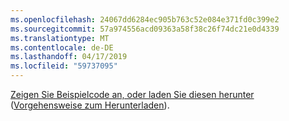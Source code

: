 ```yaml
---
ms.openlocfilehash: 24067dd6284ec905b763c52e084e371fd0c399e2
ms.sourcegitcommit: 57a974556acd09363a58f38c26f74dc21e0d4339
ms.translationtype: MT
ms.contentlocale: de-DE
ms.lasthandoff: 04/17/2019
ms.locfileid: "59737095"
---
```

[Zeigen Sie Beispielcode an, oder laden Sie diesen herunter](https://github.com/aspnet/Docs/tree/master/aspnetcore/tutorials/grpc/grpc-start/samples/GrpcGreeter) ([Vorgehensweise zum Herunterladen](xref:index#how-to-download-a-sample)).
